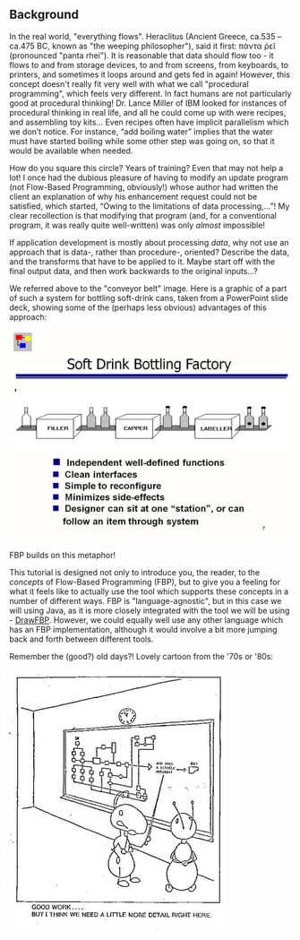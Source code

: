 ## Background

In the real world, "everything flows".  Heraclitus (Ancient Greece, ca.535 – ca.475 BC, known as "the weeping philosopher"), said it first: πάντα ῥεῖ (pronounced "panta rhei").  It is reasonable that data should flow too - it flows to and from storage devices, to and from screens, from keyboards, to printers, and sometimes it loops around and gets fed in again!  However, this concept doesn't really fit very well with what we call "procedural programming", which feels very different. In fact humans are not particularly good at procedural thinking!  Dr. Lance Miller of IBM looked for instances of procedural thinking in real life, and all he could come up with were recipes, and assembling toy kits...  Even recipes often have implicit parallelism which we donʼt notice. For instance, “add boiling water” implies that the water must have started boiling while some other step was going on, so that it would be available when needed.

How do you square this circle?  Years of training? Even that may not help a lot!  I once had the dubious pleasure of having to modify an update program (not Flow-Based Programming, obviously!) whose author had written the client an explanation of why his enhancement request could not be satisfied, which started, “Owing to the limitations of data processing,...”! My clear recollection is that modifying that program (and, for a conventional program, it was really quite well-written) was only *almost* impossible!

If application development is mostly about processing *data*, why not use an approach that is data-, rather than procedure-, oriented?  Describe the data, and the transforms that have to be applied to it.  Maybe start off with the final output data, and then work backwards to the original inputs...? 

We referred above to the "conveyor belt" image.  Here is a graphic of a part of such a system for bottling soft-drink cans, taken from a PowerPoint slide deck, showing some of the (perhaps less obvious) advantages of this approach:

![Bottling factory](bottling_factory.png)

FBP builds on this metaphor!

This tutorial is designed not only to introduce you, the reader, to the *concepts* of Flow-Based Programming (FBP), but  to give you a feeling for what it feels like to actually use the tool which supports these concepts in a number of different ways. FBP is "language-agnostic", but in this case we will using Java, as it is more closely integrated with the tool we will be using - [DrawFBP](https://github.com/jpaulm/drawfbp).  However, we could equally well use any other language which has an FBP implementation, although it would involve a bit more jumping back and forth between different tools.

Remember the (good?) old days?!  Lovely cartoon from the '70s or '80s:

![Needs more detail](Need_more_detail.jpg "And then a miracle occurs!")
